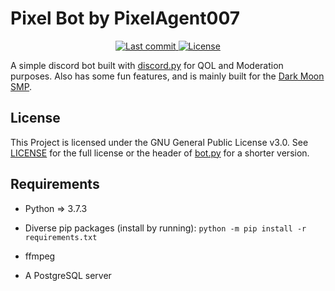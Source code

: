 # Pixel Bot by PixelAgent007

<div align="center"><p>
    <a href="https://github.com/PixelAgent007/pixelbot/pulse">
      <img alt="Last commit" src="https://img.shields.io/github/last-commit/PixelAgent007/pixelbot" />
    </a>
    <a href="https://github.com/PixelAgent007/pixelbot/blob/main/LICENSE">
      <img src="https://img.shields.io/github/license/PixelAgent007/pixelbot?style=flat-square&logo=GNU" alt="License"/>
    </a>
</div>

A simple discord bot built with [discord.py](https://discordpy.readthedocs.io/en/stable/) for QOL and Moderation purposes.
Also has some fun features, and is mainly built for the [Dark Moon SMP](https://discord.gg/eHAhkk2A5C).

## License
This Project is licensed under the GNU General Public License v3.0.
See [LICENSE](https://github.com/PixelAgent007/pixelbot/blob/main/LICENSE) for the full license or the header of [bot.py](https://github.com/PixelAgent007/pixelbot/blob/main/bot.py) for a shorter version.

## Requirements
+ Python => 3.7.3
+ Diverse pip packages (install by running):
`python -m pip install -r requirements.txt`

+ ffmpeg
+ A PostgreSQL server

